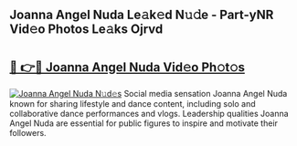 ## Joanna Angel Nuda Le𝚊k𝚎d N𝚞𝚍e - Part-yNR Vid𝚎o Photos Le𝚊ks Ojrvd

# <h2><a href="http://fbcnctn.evod.top/?m=Joanna+Angel+Nuda">🔗 👉🔴 Joanna Angel Nuda Vid𝚎o Ph𝚘t𝚘s</a></h2>

[![Joanna Angel Nuda N𝚞d𝚎s](https://i.imgur.com/8V9OHl7.gif)](http://fbcnctn.evod.top/?m=Joanna+Angel+Nuda)
Social media sensation Joanna Angel Nuda known for sharing lifestyle and dance content, including solo and collaborative dance performances and vlogs. Leadership qualities Joanna Angel Nuda are essential for public figures to inspire and motivate their followers. 
